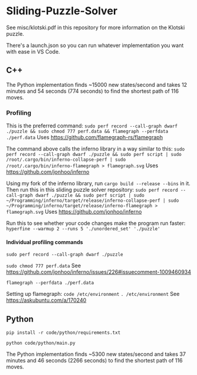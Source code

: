 # Sliding-Puzzle-Solver

See misc/klotski.pdf in this repository for more information on the Klotski puzzle.

There's a launch.json so you can run whatever implementation you want with ease in VS Code.

## C++

The Python implementation finds ~15000 new states/second and takes 12 minutes and 54 seconds (774 seconds) to find the shortest path of 116 moves.

### Profiling

This is the preferred command:
`sudo perf record --call-graph dwarf ./puzzle && sudo chmod 777 perf.data && flamegraph --perfdata ./perf.data`
Uses https://github.com/flamegraph-rs/flamegraph

The command above calls the inferno library in a way similar to this:
`sudo perf record --call-graph dwarf ./puzzle && sudo perf script | sudo /root/.cargo/bin/inferno-collapse-perf | sudo /root/.cargo/bin/inferno-flamegraph > flamegraph.svg`
Uses https://github.com/jonhoo/inferno

Using my fork of the inferno library, run `cargo build --release --bins` in it.
Then run this in this sliding puzzle solver repository:
`sudo perf record --call-graph dwarf ./puzzle && sudo perf script | sudo ~/Programming/inferno/target/release/inferno-collapse-perf | sudo ~/Programming/inferno/target/release/inferno-flamegraph > flamegraph.svg`
Uses https://github.com/jonhoo/inferno

Run this to see whether your code changes make the program run faster:
`hyperfine --warmup 2 --runs 5 './unordered_set' './puzzle'`

#### Individual profiling commands

`sudo perf record --call-graph dwarf ./puzzle`

`sudo chmod 777 perf.data`
See https://github.com/jonhoo/inferno/issues/226#issuecomment-1009460934

`flamegraph --perfdata ./perf.data`

Setting up flamegraph:
`code /etc/environment`
`. /etc/environment`
See https://askubuntu.com/a/170240

## Python

`pip install -r code/python/requirements.txt`

`python code/python/main.py`

The Python implementation finds ~5300 new states/second and takes 37 minutes and 46 seconds (2266 seconds) to find the shortest path of 116 moves.

